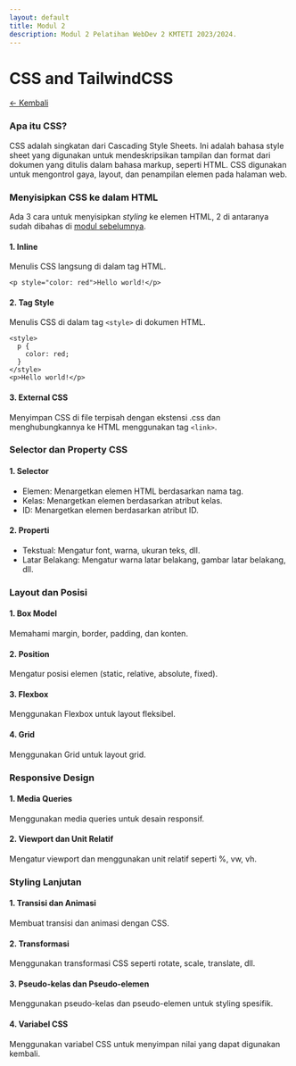 ```yaml
---
layout: default
title: Modul 2
description: Modul 2 Pelatihan WebDev 2 KMTETI 2023/2024.
---
```


# **CSS and TailwindCSS**
[← Kembali](./)

<!-- [Versi Google Docs](https://docs.google.com/document/d/1wa5O2ZyeqsU9dBnCOjotH5rwXc1apYnosM_5K1dEgCc/edit?usp=sharing) -->

### **Apa itu CSS?**
CSS adalah singkatan dari Cascading Style Sheets. Ini adalah bahasa style sheet yang digunakan untuk mendeskripsikan tampilan dan format dari dokumen yang ditulis dalam bahasa markup, seperti HTML. CSS digunakan untuk mengontrol gaya, layout, dan penampilan elemen pada halaman web.

### **Menyisipkan CSS ke dalam HTML**
Ada 3 cara untuk menyisipkan *styling* ke elemen HTML, 2 di antaranya sudah dibahas di [modul sebelumnya](./modul1.html).

#### **1. Inline**
Menulis CSS langsung di dalam tag HTML.

`<p style="color: red">Hello world!</p>`

#### **2. Tag Style**
Menulis CSS di dalam tag `<style>` di dokumen HTML.

```
<style>
  p {
    color: red;
  }
</style>
<p>Hello world!</p>
```

#### **3. External CSS**
Menyimpan CSS di file terpisah dengan ekstensi .css dan menghubungkannya ke HTML menggunakan tag `<link>`.

### **Selector dan Property CSS**

#### **1. Selector**
- Elemen: Menargetkan elemen HTML berdasarkan nama tag.
- Kelas: Menargetkan elemen berdasarkan atribut kelas.
- ID: Menargetkan elemen berdasarkan atribut ID.

#### **2. Properti**
- Tekstual: Mengatur font, warna, ukuran teks, dll.
- Latar Belakang: Mengatur warna latar belakang, gambar latar belakang, dll.

### **Layout dan Posisi**
#### **1. Box Model**
Memahami margin, border, padding, dan konten.

#### **2. Position**
Mengatur posisi elemen (static, relative, absolute, fixed).

#### **3. Flexbox**
Menggunakan Flexbox untuk layout fleksibel.

#### **4. Grid** 
Menggunakan Grid untuk layout grid.

### **Responsive Design**
#### **1. Media Queries**
Menggunakan media queries untuk desain responsif.

#### **2. Viewport dan Unit Relatif**
Mengatur viewport dan menggunakan unit relatif seperti %, vw, vh.

### **Styling Lanjutan**
#### **1. Transisi dan Animasi**
Membuat transisi dan animasi dengan CSS.

#### **2. Transformasi**
Menggunakan transformasi CSS seperti rotate, scale, translate, dll.

#### **3. Pseudo-kelas dan Pseudo-elemen**
Menggunakan pseudo-kelas dan pseudo-elemen untuk styling spesifik.

#### **4. Variabel CSS**
Menggunakan variabel CSS untuk menyimpan nilai yang dapat digunakan kembali.